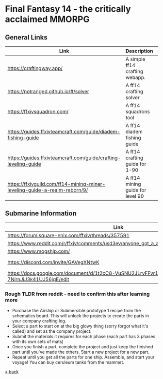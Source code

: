 # Final Fantasy 14 - the critically acclaimed MMORPG

## General Links

| Link                                                                      | Description                      | Tags                  |
| ------------------------------------------------------------------------- | -------------------------------- | --------------------- |
| https://craftingway.app/                                                  | A simple ff14 crafting webapp.   | ff14, crafting        |
| https://notranged.github.io/#/solver                                      | A ff14 crafting solver           | ff14, crafting        |
| https://ffxivsquadron.com/                                                | A ff14 squadrons tool            | ff14, squadrons       |
| https://guides.ffxivteamcraft.com/guide/diadem-fishing-guide              | A ff14 diadem fishing guide      | ff14, diadem, fishing |
| https://guides.ffxivteamcraft.com/guide/crafting-leveling-guide           | A ff14 crafting guide for 1-90   | ff14, crafting, guide |
| https://ffxivguild.com/ff14-mining-miner-leveling-guide-a-realm-reborn/9/ | A ff14 mining guide for level 90 | ff14, gathering       |

## Submarine Information

| Link                                                                      | Description                      | Tags                  |
| ------------------------------------------------------------------------- | -------------------------------- | --------------------- |
| https://forum.square-enix.com/ffxiv/threads/357591			    | Subarines			       | 		       |
| https://www.reddit.com/r/ffxiv/comments/usd3ev/anyone_got_a_airship_and_submersible_guide/ | Subarines			       | 		       |
| https://www.mogship.com/ | Calculator			       | 		       |
| https://discord.com/invite/GAVegXNtwK| Submarine Discord			       | 		       |
| https://docs.google.com/document/d/1t2cC8-VuSNU2JLrvFFvr1S0-7NirnJiJ3k41UJ56jqE/edit | Airship and Sub Guide | 		       |

### Rough TLDR from reddit - need to confirm this after learning more
 
- Purchase the Airship or Submersible prototype 1 recipe from the schematics board. This will unlock the projects to create the parts in your company crafting log.
- Select a part to start on at the big glowy thing (sorry forgot what it's called) and set as the company project.
- Submit the materials it requires for each phase (each part has 3 phases with its own sets of mats)
- Once you finish a part, complete the project and just keep the finished part until you've made the others. Start a new project for a new part.
- Repeat until you get all the parts for one ship. Assemble, and start your voyage! You can buy ceruleum tanks from the mammet.


[« back](readme.md)
